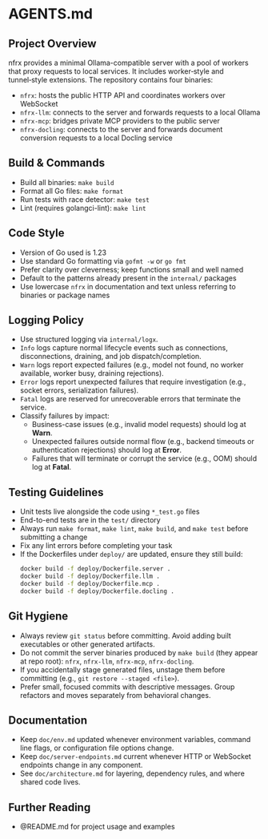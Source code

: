 # AGENTS.md

## Project Overview
nfrx provides a minimal Ollama-compatible server with a pool of workers that proxy
requests to local services. It includes worker‑style and tunnel‑style extensions.
The repository contains four binaries:
- `nfrx`: hosts the public HTTP API and coordinates workers over WebSocket
- `nfrx-llm`: connects to the server and forwards requests to a local Ollama
- `nfrx-mcp`: bridges private MCP providers to the public server
- `nfrx-docling`: connects to the server and forwards document conversion requests to a local Docling service

## Build & Commands
- Build all binaries: `make build`
- Format all Go files: `make format`
- Run tests with race detector: `make test`
- Lint (requires golangci-lint): `make lint`

## Code Style
- Version of Go used is 1.23
- Use standard Go formatting via `gofmt -w` or `go fmt`
- Prefer clarity over cleverness; keep functions small and well named
- Default to the patterns already present in the `internal/` packages
- Use lowercase `nfrx` in documentation and text unless referring to binaries or package names

## Logging Policy
- Use structured logging via `internal/logx`.
- `Info` logs capture normal lifecycle events such as connections, disconnections, draining, and job dispatch/completion.
- `Warn` logs report expected failures (e.g., model not found, no worker available, worker busy, draining rejections).
- `Error` logs report unexpected failures that require investigation (e.g., socket errors, serialization failures).
- `Fatal` logs are reserved for unrecoverable errors that terminate the service.
- Classify failures by impact:
  - Business-case issues (e.g., invalid model requests) should log at **Warn**.
  - Unexpected failures outside normal flow (e.g., backend timeouts or authentication rejections) should log at **Error**.
  - Failures that will terminate or corrupt the service (e.g., OOM) should log at **Fatal**.

## Testing Guidelines
- Unit tests live alongside the code using `*_test.go` files
- End-to-end tests are in the `test/` directory
- Always run `make format`, `make lint`, `make build`, and `make test` before submitting a change
- Fix any lint errors before completing your task
- If the Dockerfiles under `deploy/` are updated, ensure they still build:
  ```bash
  docker build -f deploy/Dockerfile.server .
  docker build -f deploy/Dockerfile.llm .
  docker build -f deploy/Dockerfile.mcp .
  docker build -f deploy/Dockerfile.docling .
  ```

## Git Hygiene
- Always review `git status` before committing. Avoid adding built executables or other generated artifacts.
- Do not commit the server binaries produced by `make build` (they appear at repo root): `nfrx`, `nfrx-llm`, `nfrx-mcp`, `nfrx-docling`.
- If you accidentally stage generated files, unstage them before committing (e.g., `git restore --staged <file>`).
- Prefer small, focused commits with descriptive messages. Group refactors and moves separately from behavioral changes.

## Documentation
- Keep `doc/env.md` updated whenever environment variables, command line flags, or configuration file options change.
- Keep `doc/server-endpoints.md` current whenever HTTP or WebSocket endpoints change in any component.
- See `doc/architecture.md` for layering, dependency rules, and where shared code lives.

## Further Reading
- @README.md for project usage and examples
